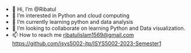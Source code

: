 - 👋 Hi, I’m @Ribatul
- 👀 I’m interested in Python and cloud computing 
- 🌱 I’m currently learning python and data analysis
- 💞️ I’m looking to collaborate on learning Python and Data visualization. 
- 📫 How to reach me ribatulislam1569@gmail.com
https://github.com/isys5002-itp/ISYS5002-2023-Semester1
